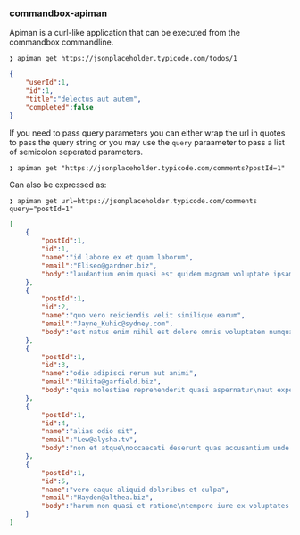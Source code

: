 ### commandbox-apiman

Apiman is a curl-like application that can be executed from the commandbox commandline.

`❯ apiman get https://jsonplaceholder.typicode.com/todos/1`
```json
{
    "userId":1,
    "id":1,
    "title":"delectus aut autem",
    "completed":false
}
```

If you need to pass query parameters you can either wrap the url in quotes to pass the query string or you may use the 
`query` paraameter to pass a list of semicolon seperated parameters.

`❯ apiman get "https://jsonplaceholder.typicode.com/comments?postId=1"` 

Can also be expressed as:

`❯ apiman get url=https://jsonplaceholder.typicode.com/comments query="postId=1"`
```json
[
    {
        "postId":1,
        "id":1,
        "name":"id labore ex et quam laborum",
        "email":"Eliseo@gardner.biz",
        "body":"laudantium enim quasi est quidem magnam voluptate ipsam eos\ntempora quo necessitatibus\ndolor quam autem quasi\nreiciendis et nam sapiente accusantium"
    },
    {
        "postId":1,
        "id":2,
        "name":"quo vero reiciendis velit similique earum",
        "email":"Jayne_Kuhic@sydney.com",
        "body":"est natus enim nihil est dolore omnis voluptatem numquam\net omnis occaecati quod ullam at\nvoluptatem error expedita pariatur\nnihil sint nostrum voluptatem reiciendis et"
    },
    {
        "postId":1,
        "id":3,
        "name":"odio adipisci rerum aut animi",
        "email":"Nikita@garfield.biz",
        "body":"quia molestiae reprehenderit quasi aspernatur\naut expedita occaecati aliquam eveniet laudantium\nomnis quibusdam delectus saepe quia accusamus maiores nam est\ncum et ducimus et vero voluptates excepturi deleniti ratione"
    },
    {
        "postId":1,
        "id":4,
        "name":"alias odio sit",
        "email":"Lew@alysha.tv",
        "body":"non et atque\noccaecati deserunt quas accusantium unde odit nobis qui voluptatem\nquia voluptas consequuntur itaque dolor\net qui rerum deleniti ut occaecati"
    },
    {
        "postId":1,
        "id":5,
        "name":"vero eaque aliquid doloribus et culpa",
        "email":"Hayden@althea.biz",
        "body":"harum non quasi et ratione\ntempore iure ex voluptates in ratione\nharum architecto fugit inventore cupiditate\nvoluptates magni quo et"
    }
]
```